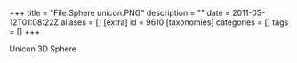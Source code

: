 +++
title = "File:Sphere unicon.PNG"
description = ""
date = 2011-05-12T01:08:22Z
aliases = []
[extra]
id = 9610
[taxonomies]
categories = []
tags = []
+++

Unicon 3D Sphere
